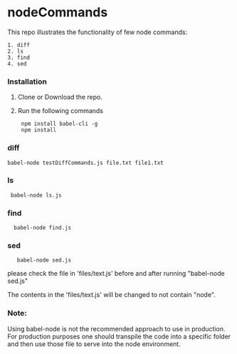 # nodeCommands

This repo illustrates the functionality of few node commands:
 
    1. diff
    2. ls
    3. find
    4. sed

### Installation
1. Clone or Download the repo. 
2. Run the following commands
    
        npm install babel-cli -g 
        npm install 

### diff 

    babel-node testDiffCommands.js file.txt file1.txt 

    
### ls

     babel-node ls.js 
     
           
### find

      babel-node find.js 
      
### sed
       babel-node sed.js 
    
 please check the file in 'files/text.js' before and after running "babel-node sed.js"
 
 The contents in the 'files/text.js' will be changed to not contain "node".
                                                              

### Note:
Using babel-node is not the recommended approach to use in production. For production purposes one should transpile the code into a specific folder and then use those file to serve into the node environment.



